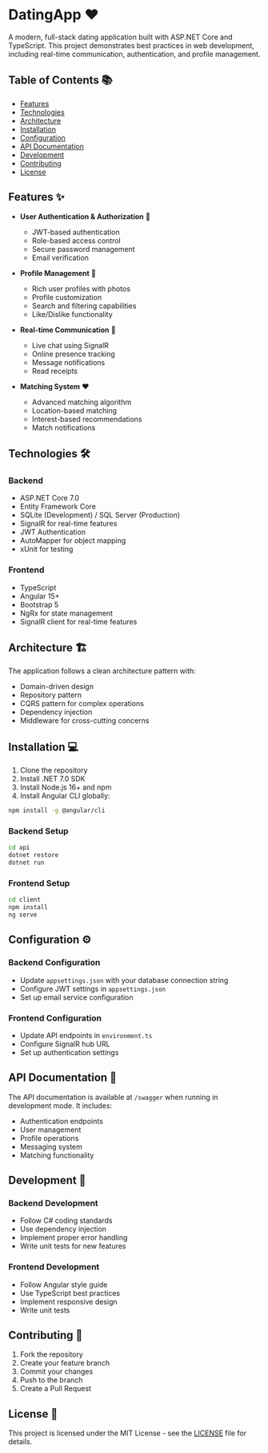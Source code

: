 # DatingApp ❤️

A modern, full-stack dating application built with ASP.NET Core and TypeScript. This project demonstrates best practices in web development, including real-time communication, authentication, and profile management.

## Table of Contents 📚
- [Features](#features-)
- [Technologies](#technologies-)
- [Architecture](#architecture-)
- [Installation](#installation-)
- [Configuration](#configuration-)
- [API Documentation](#api-documentation-)
- [Development](#development-)
- [Contributing](#contributing-)
- [License](#license-)

## Features ✨
- **User Authentication & Authorization** 🔐
  - JWT-based authentication
  - Role-based access control
  - Secure password management
  - Email verification

- **Profile Management** 👤
  - Rich user profiles with photos
  - Profile customization
  - Search and filtering capabilities
  - Like/Dislike functionality

- **Real-time Communication** 💬
  - Live chat using SignalR
  - Online presence tracking
  - Message notifications
  - Read receipts

- **Matching System** ❤️
  - Advanced matching algorithm
  - Location-based matching
  - Interest-based recommendations
  - Match notifications

## Technologies 🛠️
### Backend
- ASP.NET Core 7.0
- Entity Framework Core
- SQLite (Development) / SQL Server (Production)
- SignalR for real-time features
- JWT Authentication
- AutoMapper for object mapping
- xUnit for testing

### Frontend
- TypeScript
- Angular 15+
- Bootstrap 5
- NgRx for state management
- SignalR client for real-time features

## Architecture 🏗️
The application follows a clean architecture pattern with:
- Domain-driven design
- Repository pattern
- CQRS pattern for complex operations
- Dependency injection
- Middleware for cross-cutting concerns

## Installation 💻
1. Clone the repository
2. Install .NET 7.0 SDK
3. Install Node.js 16+ and npm
4. Install Angular CLI globally:
```bash
npm install -g @angular/cli
```

### Backend Setup
```bash
cd api
dotnet restore
dotnet run
```

### Frontend Setup
```bash
cd client
npm install
ng serve
```

## Configuration ⚙️
### Backend Configuration
- Update `appsettings.json` with your database connection string
- Configure JWT settings in `appsettings.json`
- Set up email service configuration

### Frontend Configuration
- Update API endpoints in `environment.ts`
- Configure SignalR hub URL
- Set up authentication settings

## API Documentation 📖
The API documentation is available at `/swagger` when running in development mode. It includes:
- Authentication endpoints
- User management
- Profile operations
- Messaging system
- Matching functionality

## Development 🚀
### Backend Development
- Follow C# coding standards
- Use dependency injection
- Implement proper error handling
- Write unit tests for new features

### Frontend Development
- Follow Angular style guide
- Use TypeScript best practices
- Implement responsive design
- Write unit tests

## Contributing 🤝
1. Fork the repository
2. Create your feature branch
3. Commit your changes
4. Push to the branch
5. Create a Pull Request

## License 📄
This project is licensed under the MIT License - see the [LICENSE](LICENSE) file for details.
